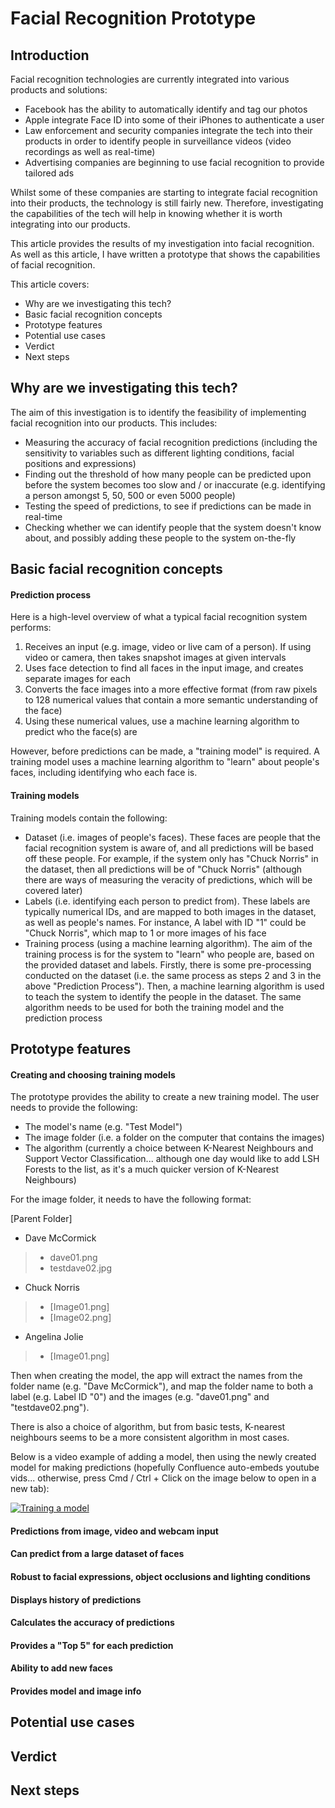 # Facial Recognition Prototype

## Introduction

Facial recognition technologies are currently integrated into various products and solutions:
* Facebook has the ability to automatically identify and tag our photos
* Apple integrate Face ID into some of their iPhones to authenticate a user
* Law enforcement and security companies integrate the tech into their products in order to identify people in surveillance videos (video recordings as well as real-time)
* Advertising companies are beginning to use facial recognition to provide tailored ads

Whilst some of these companies are starting to integrate facial recognition into their products, the technology is still fairly new. Therefore, investigating the capabilities of the tech will help in knowing whether it is worth integrating into our products.

This article provides the results of my investigation into facial recognition. As well as this article, I have written a prototype that shows the capabilities of facial recognition. 

This article covers:
* Why are we investigating this tech?
* Basic facial recognition concepts
* Prototype features
* Potential use cases
* Verdict
* Next steps

## Why are we investigating this tech?

The aim of this investigation is to identify the feasibility of implementing facial recognition into our products. This includes:
* Measuring the accuracy of facial recognition predictions (including the sensitivity to variables such as different lighting conditions, facial positions and expressions)
* Finding out the threshold of how many people can be predicted upon before the system becomes too slow and / or inaccurate (e.g. identifying a person amongst 5, 50, 500 or even 5000 people)
* Testing the speed of predictions, to see if predictions can be made in real-time
* Checking whether we can identify people that the system doesn't know about, and possibly adding these people to the system on-the-fly

## Basic facial recognition concepts

#### Prediction process

Here is a high-level overview of what a typical facial recognition system performs:
1. Receives an input (e.g. image, video or live cam of a person). If using video or camera, then takes snapshot images at given intervals
2. Uses face detection to find all faces in the input image, and creates separate images for each
3. Converts the face images into a more effective format (from raw pixels to 128 numerical values that contain a more semantic understanding of the face)
4. Using these numerical values, use a machine learning algorithm to predict who the face(s) are

However, before predictions can be made, a "training model" is required. A training model uses a machine learning algorithm to "learn" about people's faces, including identifying who each face is.

#### Training models

Training models contain the following:
* Dataset (i.e. images of people's faces). These faces are people that the facial recognition system is aware of, and all predictions will be based off these people. For example, if the system only has "Chuck Norris" in the dataset, then all predictions will be of "Chuck Norris" (although there are ways of measuring the veracity of predictions, which will be covered later)
* Labels (i.e. identifying each person to predict from). These labels are typically numerical IDs, and are mapped to both images in the dataset, as well as people's names. For instance, A label with ID "1" could be "Chuck Norris", which map to 1 or more images of his face
* Training process (using a machine learning algorithm). The aim of the training process is for the system to "learn" who people are, based on the provided dataset and labels. Firstly, there is some pre-processing conducted on the dataset (i.e. the same process as steps 2 and 3 in the above "Prediction Process"). Then, a machine learning algorithm is used to teach the system to identify the people in the dataset. The same algorithm needs to be used for both the training model and the prediction process

## Prototype features

#### Creating and choosing training models

The prototype provides the ability to create a new training model. The user needs to provide the following:
* The model's name (e.g. "Test Model")
* The image folder (i.e. a folder on the computer that contains the images)
* The algorithm (currently a choice between K-Nearest Neighbours and Support Vector Classification... although one day would like to add LSH Forests to the list, as it's a much quicker version of K-Nearest Neighbours)

For the image folder, it needs to have the following format:

[Parent Folder]
   * Dave McCormick
   >* dave01.png
   >* testdave02.jpg
   * Chuck Norris
   >* [Image01.png]
   >* [Image02.png]
   * Angelina Jolie
   >* [Image01.png]

Then when creating the model, the app will extract the names from the folder name (e.g. "Dave McCormick"), and map the folder name to both a label (e.g. Label ID "0") and the images (e.g. "dave01.png" and "testdave02.png").

There is also a choice of algorithm, but from basic tests, K-nearest neighbours seems to be a more consistent algorithm in most cases.

Below is a video example of adding a model, then using the newly created model for making predictions (hopefully Confluence auto-embeds youtube vids... otherwise, press Cmd / Ctrl + Click on the image below to open in a new tab):

[![Training a model](https://img.youtube.com/vi/WOgDWFbLLRQ/0.jpg)](https://www.youtube.com/watch?v=WOgDWFbLLRQ)

#### Predictions from image, video and webcam input

#### Can predict from a large dataset of faces

#### Robust to facial expressions, object occlusions and lighting conditions

#### Displays history of predictions

#### Calculates the accuracy of predictions

#### Provides a "Top 5" for each prediction

#### Ability to add new faces

#### Provides model and image info



## Potential use cases

## Verdict

## Next steps


